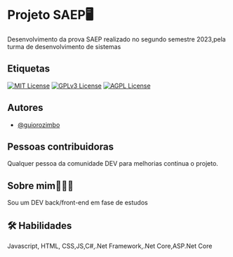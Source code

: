 
# Projeto SAEP🖥️

Desenvolvimento da prova SAEP realizado no segundo semestre 2023,pela turma de desenvolvimento de sistemas

## Etiquetas

[![MIT License](https://img.shields.io/badge/License-MIT-green.svg)](https://choosealicense.com/licenses/mit/)
[![GPLv3 License](https://img.shields.io/badge/License-GPL%20v3-yellow.svg)](https://opensource.org/licenses/)
[![AGPL License](https://img.shields.io/badge/license-AGPL-blue.svg)](http://www.gnu.org/licenses/agpl-3.0)


## Autores

- [@guiorozimbo](https://www.github.com/guiorozimbo)
## Pessoas contribuidoras 
Qualquer pessoa da comunidade DEV para melhorias continua o projeto.

## Sobre mim👨🏽‍💻
Sou um DEV back/front-end em fase de estudos 


## 🛠 Habilidades
Javascript, HTML, CSS,JS,C#,.Net Framework,.Net Core,ASP.Net Core

